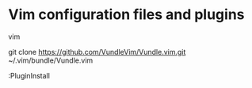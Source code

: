 # Vim configuration files and plugins

vim

git clone https://github.com/VundleVim/Vundle.vim.git ~/.vim/bundle/Vundle.vim

:PluginInstall

